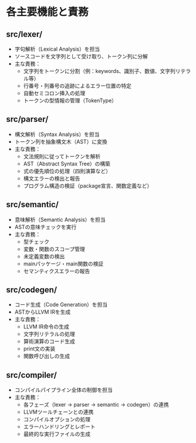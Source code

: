 # 各主要機能と責務

## src/lexer/

- 字句解析（Lexical Analysis）を担当
- ソースコードを文字列として受け取り、トークン列に分解
- 主な責務：
  - 文字列をトークンに分割（例：keywords、識別子、数値、文字列リテラル等）
  - 行番号・列番号の追跡によるエラー位置の特定
  - 自動セミコロン挿入の処理
  - トークンの型情報の管理（TokenType）

## src/parser/

- 構文解析（Syntax Analysis）を担当
- トークン列を抽象構文木（AST）に変換
- 主な責務：
  - 文法規則に従ってトークンを解析
  - AST（Abstract Syntax Tree）の構築
  - 式の優先順位の処理（四則演算など）
  - 構文エラーの検出と報告
  - プログラム構造の検証（package宣言、関数定義など）

## src/semantic/

- 意味解析（Semantic Analysis）を担当
- ASTの意味チェックを実行
- 主な責務：
  - 型チェック
  - 変数・関数のスコープ管理
  - 未定義変数の検出
  - mainパッケージ・main関数の検証
  - セマンティクスエラーの報告

## src/codegen/

- コード生成（Code Generation）を担当
- ASTからLLVM IRを生成
- 主な責務：
  - LLVM IR命令の生成
  - 文字列リテラルの処理
  - 算術演算のコード生成
  - print文の実装
  - 関数呼び出しの生成

## src/compiler/

- コンパイルパイプライン全体の制御を担当
- 主な責務：
  - 各フェーズ（lexer → parser → semantic → codegen）の連携
  - LLVMツールチェーンとの連携
  - コンパイルオプションの処理
  - エラーハンドリングとレポート
  - 最終的な実行ファイルの生成
